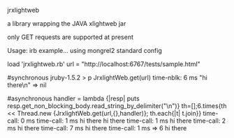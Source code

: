 jrxlightweb

a library wrapping the JAVA xlightweb jar

only GET requests are supported at present

Usage:
irb example... using mongrel2 standard config

load 'jrxlightweb.rb'
url = "http://localhost:6767/tests/sample.html"

#synchronous
jruby-1.5.2 > p JrxlightWeb.get(url)
  time-nblk: 6 ms
  "hi there\n"
  => nil

#asynchronous
handler = lambda {|resp| puts resp.get_non_blocking_body.read_string_by_delimiter("\n")}
th=[];6.times{th << Thread.new {JrxlightWeb.get(url,{},handler)}; th.each{|t| t.join}}
  time-call: 0 ms
  time-call: 1 ms
  hi there
  hi there
  time-call: 1 ms
  hi there
  time-call: 2 ms
  hi there
  time-call: 7 ms
  hi there
  time-call: 1 ms
   => 6
  hi there




